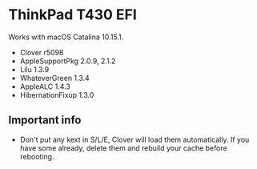 # ThinkPad T430 EFI

Works with macOS Catalina 10.15.1.

* Clover r5098
* AppleSupportPkg 2.0.9, 2.1.2
* Lilu 1.3.9
* WhateverGreen 1.3.4
* AppleALC 1.4.3
* HibernationFixup 1.3.0


## Important info

* Don't put any kext in S/L/E, Clover will load them automatically. If you have some already, delete them and rebuild your cache before rebooting.
